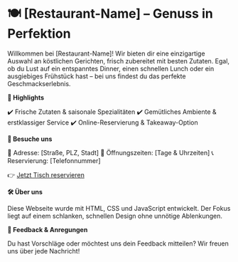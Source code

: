 # 🍽️ [Restaurant-Name] – Genuss in Perfektion

Willkommen bei [Restaurant-Name]! Wir bieten dir eine einzigartige Auswahl an köstlichen Gerichten, frisch zubereitet mit besten Zutaten. Egal, ob du Lust auf ein entspanntes Dinner, einen schnellen Lunch oder ein ausgiebiges Frühstück hast – bei uns findest du das perfekte Geschmackserlebnis.

**🚀 Highlights**

✔️ Frische Zutaten & saisonale Spezialitäten
✔️ Gemütliches Ambiente & erstklassiger Service
✔️ Online-Reservierung & Takeaway-Option

**📍 Besuche uns**

📌 Adresse: [Straße, PLZ, Stadt]
📆 Öffnungszeiten: [Tage & Uhrzeiten]
📞 Reservierung: [Telefonnummer]

👉 [Jetzt Tisch reservieren]()

**🛠️ Über uns**

Diese Webseite wurde mit HTML, CSS und JavaScript entwickelt. Der Fokus liegt auf einem schlanken, schnellen Design ohne unnötige Ablenkungen.

**📌 Feedback & Anregungen**

Du hast Vorschläge oder möchtest uns dein Feedback mitteilen? Wir freuen uns über jede Nachricht!
